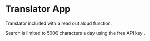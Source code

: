 # Translator App
Translator included with a read out aloud function.

Search is limited to 5000 characters a day using the free API key .
